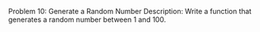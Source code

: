 Problem 10: Generate a Random Number
Description: Write a function that generates a random number between 1 and 100.
